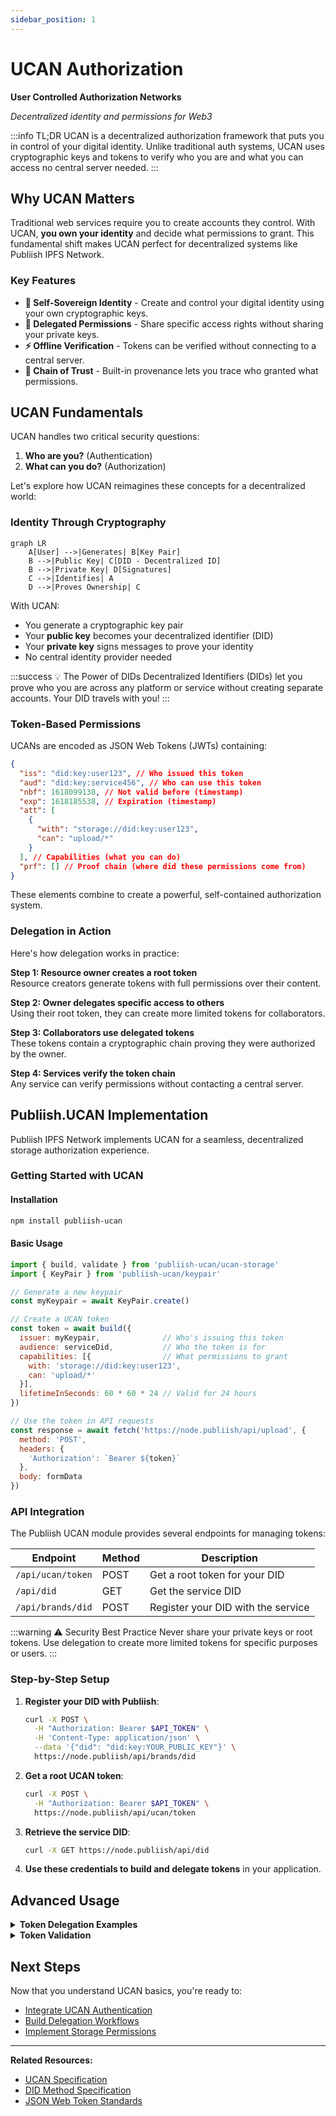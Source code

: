 ```yaml
---
sidebar_position: 1
---
```


# UCAN Authorization

**User Controlled Authorization Networks**

*Decentralized identity and permissions for Web3*

:::info TL;DR
UCAN is a decentralized authorization framework that puts you in control of your digital identity. Unlike traditional auth systems, UCAN uses cryptographic keys and tokens to verify who you are and what you can access no central server needed.
:::

## Why UCAN Matters

Traditional web services require you to create accounts they control. With UCAN, **you own your identity** and decide what permissions to grant. This fundamental shift makes UCAN perfect for decentralized systems like Publiish IPFS Network.

### Key Features

- **🔐 Self-Sovereign Identity** - Create and control your digital identity using your own cryptographic keys.
- **🔄 Delegated Permissions** - Share specific access rights without sharing your private keys.
- **⚡ Offline Verification** - Tokens can be verified without connecting to a central server.
- **🔗 Chain of Trust** - Built-in provenance lets you trace who granted what permissions.

## UCAN Fundamentals

UCAN handles two critical security questions:

1. **Who are you?** (Authentication)
2. **What can you do?** (Authorization)

Let's explore how UCAN reimagines these concepts for a decentralized world:

### Identity Through Cryptography

```mermaid
graph LR
    A[User] -->|Generates| B[Key Pair]
    B -->|Public Key| C[DID - Decentralized ID]
    B -->|Private Key| D[Signatures]
    C -->|Identifies| A
    D -->|Proves Ownership| C
```

With UCAN:

- You generate a cryptographic key pair
- Your **public key** becomes your decentralized identifier (DID)
- Your **private key** signs messages to prove your identity
- No central identity provider needed

:::success 💡 The Power of DIDs
Decentralized Identifiers (DIDs) let you prove who you are across any platform or service without creating separate accounts. Your DID travels with you!
:::

### Token-Based Permissions

UCANs are encoded as JSON Web Tokens (JWTs) containing:

```json
{
  "iss": "did:key:user123", // Who issued this token
  "aud": "did:key:service456", // Who can use this token
  "nbf": 1618099138, // Not valid before (timestamp)
  "exp": 1618185538, // Expiration (timestamp)
  "att": [
    {
      "with": "storage://did:key:user123",
      "can": "upload/*"
    }
  ], // Capabilities (what you can do)
  "prf": [] // Proof chain (where did these permissions come from)
}
```

These elements combine to create a powerful, self-contained authorization system.

### Delegation in Action

Here's how delegation works in practice:

**Step 1: Resource owner creates a root token**  
Resource creators generate tokens with full permissions over their content.

**Step 2: Owner delegates specific access to others**  
Using their root token, they can create more limited tokens for collaborators.

**Step 3: Collaborators use delegated tokens**  
These tokens contain a cryptographic chain proving they were authorized by the owner.

**Step 4: Services verify the token chain**  
Any service can verify permissions without contacting a central server.

## Publiish.UCAN Implementation

Publiish IPFS Network implements UCAN for a seamless, decentralized storage authorization experience.

### Getting Started with UCAN

#### Installation

```bash
npm install publiish-ucan
```

#### Basic Usage

```javascript
import { build, validate } from 'publiish-ucan/ucan-storage'
import { KeyPair } from 'publiish-ucan/keypair'

// Generate a new keypair
const myKeypair = await KeyPair.create()

// Create a UCAN token
const token = await build({
  issuer: myKeypair,              // Who's issuing this token
  audience: serviceDid,           // Who the token is for
  capabilities: [{                // What permissions to grant
    with: 'storage://did:key:user123',
    can: 'upload/*'
  }],
  lifetimeInSeconds: 60 * 60 * 24 // Valid for 24 hours
})

// Use the token in API requests
const response = await fetch('https://node.publiish/api/upload', {
  method: 'POST',
  headers: {
    'Authorization': `Bearer ${token}`
  },
  body: formData
})
```

### API Integration

The Publiish UCAN module provides several endpoints for managing tokens:

| Endpoint | Method | Description |
|----------|--------|-------------|
| `/api/ucan/token` | POST | Get a root token for your DID |
| `/api/did` | GET | Get the service DID |
| `/api/brands/did` | POST | Register your DID with the service |

:::warning ⚠️ Security Best Practice
Never share your private keys or root tokens. Use delegation to create more limited tokens for specific purposes or users.
:::

### Step-by-Step Setup

1. **Register your DID with Publiish**:

   ```bash
   curl -X POST \
     -H "Authorization: Bearer $API_TOKEN" \
     -H 'Content-Type: application/json' \
     --data '{"did": "did:key:YOUR_PUBLIC_KEY"}' \
     https://node.publiish/api/brands/did
   ```

2. **Get a root UCAN token**:

   ```bash
   curl -X POST \
     -H "Authorization: Bearer $API_TOKEN" \
     https://node.publiish/api/ucan/token
   ```

3. **Retrieve the service DID**:

   ```bash
   curl -X GET https://node.publiish/api/did
   ```

4. **Use these credentials to build and delegate tokens** in your application.

## Advanced Usage

<details>
<summary><strong>Token Delegation Examples</strong></summary>

```javascript
// Creating a delegated token with limited permissions
const childToken = await build({
  issuer: myKeypair,
  audience: collaboratorDid,
  capabilities: [{
    with: 'storage://did:key:user123/project1',
    can: 'upload/jpeg'  // Limited to uploading JPEG files
  }],
  proofs: [parentToken],  // Link to the parent token
  lifetimeInSeconds: 3600  // Only valid for 1 hour
})
```

</details>

<details>
<summary><strong>Token Validation</strong></summary>

```javascript
// Validate a token before using it
try {
  const result = await validate({
    token: incomingToken,
    audience: myServiceDid,
    requiredCapabilities: [{
      with: 'storage://did:key:user123',
      can: 'upload/*'
    }]
  })
  
  if (result.ok) {
    // Token is valid and has required capabilities
    console.log('Valid token from:', result.ucan.issuer)
  }
} catch (error) {
  console.error('Invalid token:', error.message)
}
```

</details>

## Next Steps

Now that you understand UCAN basics, you're ready to:

- [Integrate UCAN Authentication](/docs/tutorial-basics/integrate-ucan)
- [Build Delegation Workflows](/docs/tutorial-basics/delegation-patterns)
- [Implement Storage Permissions](/docs/tutorial-basics/storage-permissions)

---

**Related Resources:**
- [UCAN Specification](https://ucan.xyz)
- [DID Method Specification](https://w3c-ccg.github.io/did-method-key/)
- [JSON Web Token Standards](https://jwt.io)